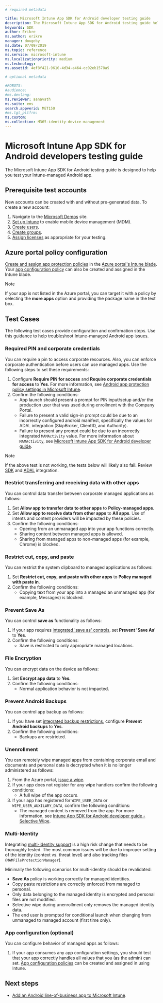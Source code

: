 ```yaml
---
# required metadata

title: Microsoft Intune App SDK for Android developer testing guide
description: The Microsoft Intune App SDK for Android testing guide helps you test your Intune-managed Android app.
keywords: SDK
author: Erikre
ms.author: erikre
manager: dougeby
ms.date: 07/09/2019
ms.topic: reference
ms.service: microsoft-intune
ms.localizationpriority: medium
ms.technology:
ms.assetid: 4ef8f421-9610-4d34-a464-cc02eb1578a9

# optional metadata

#ROBOTS:
#audience:
#ms.devlang:
ms.reviewer: aanavath
ms.suite: ems
search.appverid: MET150
#ms.tgt_pltfrm:
ms.custom: 
ms.collection: M365-identity-device-management
---
```


# Microsoft Intune App SDK for Android developers testing guide

The Microsoft Intune App SDK for Android testing guide is designed to help you test your Intune-managed Android app.  

## Prerequisite test accounts
New accounts can be created with and without pre-generated data. To create a new account:
1. Navigate to the [Microsoft Demos](https://demos.microsoft.com/environments/create/tenant) site. 
2. [Set up Intune](setup-steps.md) to enable mobile device management (MDM).
3. [Create users](users-add.md).
4. [Create groups](groups-add.md).
5. [Assign licenses](licenses-assign.md) as appropriate for your testing.


## Azure portal policy configuration
[Create and assign app protection policies](app-protection-policies.md) in the [Azure portal's Intune blade](https://portal.azure.com/?feature.customportal=false#blade/Microsoft_Intune_Apps/MainMenu/14/selectedMenuItem/Overview). Your [app configuration policy](app-configuration-policies-overview.md) can also be created and assigned in the Intune blade.

> [!NOTE]
> If your app is not listed in the Azure portal, you can target it with a policy by selecting the **more apps** option and providing the package name in the text box.

## Test Cases

The following test cases provide configuration and confirmation steps. Use this guidance to help troubleshoot Intune-managed Android app issues.

### Required PIN and corporate credentials

You can require a pin to access corporate resources. Also, you can enforce corporate authentication before users can use managed apps. Use the following steps to set these requirements:

1. Configure **Require PIN for access** and **Require corporate credentials for access** to **Yes**. For more information, see [Android app protection policy settings in Microsoft Intune](app-protection-policy-settings-android.md#access-requirements).
2. Confirm the following conditions:
    - App launch should present a prompt for PIN input/setup and/or the production user that was used during enrollment with the Company Portal.
    - Failure to present a valid sign-in prompt could be due to an incorrectly configured android manifest, specifically the values for ADAL integration (SkipBroker, ClientID, and Authority).
    - Failure to present any prompt could be due to an incorrectly integrated `MAMActivity` value. For more information about `MAMActivity`, see [Microsoft Intune App SDK for Android developer guide](app-sdk-android.md).

> [!NOTE] 
> If the above test is not working, the tests below will likely also fail. Review [SDK](app-sdk-android.md##sdk-integration) and [ADAL](app-sdk-android.md#configure-azure-active-directory-authentication-library-adal) integration.

### Restrict transferring and receiving data with other apps
You can control data transfer between corporate managed applications as follows:

1. Set **Allow app to transfer data to other apps** to **Policy-managed apps**.
2. Set **Allow app to receive data from other apps** to **All apps**. Use of intents and content providers will be impacted by these policies.
3. Confirm the following conditions:
    - Opening from an unmanaged app into your app functions correctly.
    - Sharing content between managed apps is allowed.
    - Sharing from managed apps to non-managed apps (for example, Chrome) is blocked.

### Restrict cut, copy, and paste
You can restrict the system clipboard to managed applications as follows:

1. Set **Restrict cut, copy, and paste with other apps** to **Policy managed with paste in**.
2. Confirm the following conditions:
    - Copying text from your app into a managed an unmanaged app (for example, Messages) is blocked.

### Prevent **Save As**
You can control **save as** functionality as follows:

1. If your app requires [integrated 'save as' controls](app-sdk-android.md#example-determine-if-saving-to-device-or-cloud-storage-is-permitted), set **Prevent 'Save As'** to **Yes**.
2. Confirm the following conditions:
    - Save is restricted to only appropriate managed locations.

### File Encryption
You can encrypt data on the device as follows:

1. Set **Encrypt app data** to **Yes**.
2. Confirm the following conditions:
    - Normal application behavior is not impacted.

### Prevent Android Backups
You can control app backup as follows:

1. If you have set [integrated backup restrictions](app-sdk-android.md#protecting-backup-data), configure **Prevent Android backups** to **Yes**.
2. Confirm the following conditions:
    - Backups are restricted.

### Unenrollment
You can remotely wipe managed apps from containing corporate email and documents and personal data is decrypted when it is no longer administered as follows:

1. From the Azure portal, [issue a wipe](apps-selective-wipe.md).
2. If your app does not register for any wipe handlers confirm the following conditions:
    - A full wipe of the app occurs.
3. If your app has registered for `WIPE_USER_DATA` or `WIPE_USER_AUXILARY_DATA`, confirm the following conditions:
    - The managed content is removed from the app. For more information, see [Intune App SDK for Android developer guide - Selective Wipe](app-sdk-android.md#selective-wipe).

### Multi-Identity
Integrating [multi-identity support](app-sdk-android.md#multi-identity-optional) is a high risk change that needs to be thoroughly tested. The most common issues will be due to improper setting of the identity (context vs. threat level) and also tracking files (`MAMFileProtectionManager`).

Minimally the following scenarios for multi-identity should be revalidated:

- **Save As** policy is working correctly for managed identities.
- Copy paste restrictions are correctly enforced from managed to personal.
- Only data belonging to the managed identity is encrypted and personal files are not modified.
- Selective wipe during unenrollment only removes the managed identity data.
- The end user is prompted for conditional launch when changing from unmanaged to managed account (first time only).

### App configuration (optional)
You can configure behavior of managed apps as follows:

1. If your app consumes any app configuration settings, you should test that your app correctly handles all values that you (as the admin) can set. [App configuration policies](app-configuration-policies-overview.md) can be created and assigned in using Intune.

## Next steps

- [Add an Android line-of-business app to Microsoft Intune](lob-apps-android.md).
